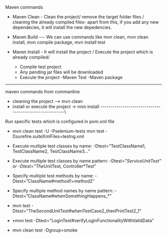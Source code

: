 Maven commands

- Maven Clean  - Clean the project/ remove the target folder files / cleaning the already compiled files- apart from this, if you add any new dependecies, it will install the new depedencies.
- Maven Build    --- We can use commands like mvn clean, mvn clean install, mvn compile package, mvn install test

- Maven Install  - It will install the project / Execute the project which is already compiled/ 
  - Compile test project
  - Any pending jar files will be downloaded
  - Execute the project
-Maven Test
-Maven package

--------------------------------------------------------

maven commands from commanline
- cleaning the project -->  mvn clean
- install or execute the project -> mvn install
--------------------------------------------------------\\

Run specific tests which is configured in pom.xml file
* mvn clean test -U -Pselenium-tests
mvn test -Dsurefire.suiteXmlFiles=testng.xml

* Execute multiple test classes by name: -Dtest=”TestClassName1, TestClassName2, TestClassName3…”
* Execute multiple test classes by name pattern: -Dtest=”*ServiceUnitTest” or -Dtest=”The*UnitTest, Controller*Test”
* Specify multiple test methods by name: -Dtest=”ClassName#method1+method2″
* Specify multiple method names by name pattern: -Dtest=”ClassName#whenSomethingHappens_*”

* mvn test -Dtest="TheSecondUnitTest#whenTestCase2_thenPrintTest2_1"
* •mvn test -Dtest="LoginTest#verifyLoginFunctionalityWithValidData"

* mvn clean test -Dgroup=smoke

